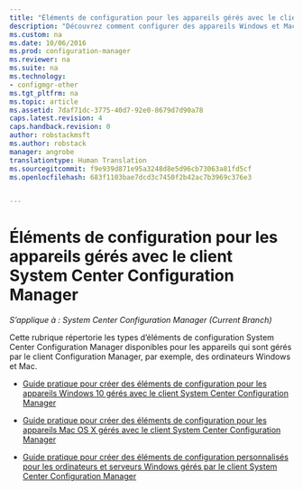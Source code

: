 ```yaml
---
title: "Éléments de configuration pour les appareils gérés avec le client System Center Configuration Manager | Microsoft Docs"
description: "Découvrez comment configurer des appareils Windows et Mac gérés avec le client System Center Configuration Manager."
ms.custom: na
ms.date: 10/06/2016
ms.prod: configuration-manager
ms.reviewer: na
ms.suite: na
ms.technology:
- configmgr-other
ms.tgt_pltfrm: na
ms.topic: article
ms.assetid: 7daf71dc-3775-40d7-92e0-8679d7d90a78
caps.latest.revision: 4
caps.handback.revision: 0
author: robstackmsft
ms.author: robstack
manager: angrobe
translationtype: Human Translation
ms.sourcegitcommit: f9e939d871e95a3248d8e5d96cb73063a81fd5cf
ms.openlocfilehash: 683f1103bae7dcd3c7450f2b42ac7b3969c376e3


---
```

# <a name="configuration-items-for-devices-managed-with-the-system-center-configuration-manager-client"></a>Éléments de configuration pour les appareils gérés avec le client System Center Configuration Manager

*S’applique à : System Center Configuration Manager (Current Branch)*

Cette rubrique répertorie les types d’éléments de configuration System Center Configuration Manager disponibles pour les appareils qui sont gérés par le client Configuration Manager, par exemple, des ordinateurs Windows et Mac.  

-   [Guide pratique pour créer des éléments de configuration pour les appareils Windows 10 gérés avec le client System Center Configuration Manager](../../compliance/deploy-use/create-configuration-items-for-windows-10-devices-managed-with-the-client.md)  

-   [Guide pratique pour créer des éléments de configuration pour les appareils Mac OS X gérés avec le client System Center Configuration Manager](../../compliance/deploy-use/create-configuration-items-for-mac-os-x-devices-managed-with-the-client.md)  

-   [Guide pratique pour créer des éléments de configuration personnalisés pour les ordinateurs et serveurs Windows gérés par le client System Center Configuration Manager](../../compliance/deploy-use/create-custom-configuration-items-for-windows-desktop-and-server-computers-managed-with-the-client.md)  



<!--HONumber=Dec16_HO3-->



